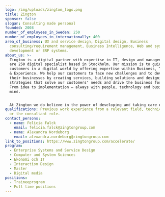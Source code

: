 ```yaml
---
logo: /img/uploads/zington_logo.png
title: Zington
sponsor: false
slogan: Consulting made personal
founded: 2008
number_of_employees_in_Sweden: 250
number_of_employees_in_internationally: 400
area_of_business: UX and service design, Digital design, Business
  consulting/requirement management, Business Intelligence, Web and system
  development or ERP systems.
about_us: >-
  Zington is a digital partner with expertise in IT, design and management. We
  are 250 digital specialist based in Stockholm. Our mission is to guide our
  customers in a digital world by offering expertise within Business, Technology
  & Experience. We help our customers to face new challenges and to develop
  their businesses by creating services, building solutions and designing
  strategies that solve our customers' needs and drive the business forward.
  From idea to implementation – always with people, technology and business in
  mind.


  At Zington we do believe in the power of developing and taking care of each other. To grow and become smarter, better and stronger, together. We want Zington to be a place where we develop and realize each other's potential by being seen, heard and challenged. We encourage creative thinking and taking initiative. That is how tomorrow's sharpest entrepreneurs will be formed. When you grow, companies grow.
qualifications: Previous work experience from a relevant field, technical field
  or the consultant role.
contact_persons:
  - name: Felicia Falck
    email: felicia.falck@zingtongroup.com
  - name: Alexandra Nordeborg
    email: alexandra.nordeborg@zingtongroup.com
link_to_positions: https://www.zingtongroup.com/accelerate/
program:
  - Enterprise Systems and Service Design
  - Computer and System Sciences
  - Ekonomi och IT
  - Interaction Design
  - Master
  - Digital media
positions:
  - Traineeprogram
  - Full time positions
---
```

